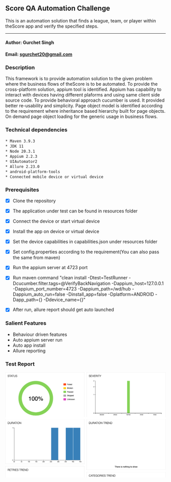 ## Score QA Automation Challenge
This is an automation solution that finds a league, team, or player within theScore app and verify the specified steps.

------------------------------------------------------

#### Author: Gurchet Singh
#### Email: sgurchet20@gmail.com

### Description
This framework is to provide automation solution to the given problem where the business flows of theScore is to be automated. To provide the cross-platform solution, appium tool is identified. Appium has capability to interact with devices having different plaforms and using same client side source code. To provide behavioral approach cucumber is used. It provided better re-usability and simplicity. Page object model is identified according to the requirement where inheritance based hierarchy built for page objects. On demand page object loading for the generic usage in business flows.  

### Technical dependencies
    * Maven 3.9.3
    * JDK 11
    * Node 20.3.1
    * Appium 2.2.3
    * UIAutomator2
    * Allure 2.23.0
    * android-platform-tools
    * Connected mobile device or virtual device


### Prerequisites
- [x] Clone the repository
- [x] The application under test can be found in resources folder
- [x] Connect the device or start virtual device
- [x] Install the app on device or virtual device
- [x] Set the device capabilities in capabilities.json under resources folder
- [x] Set config.properties according to the requirement(You can also pass the same from maven)
- [x] Run the appium server at 4723 port
- [x] Run maven command "clean install -Dtest=TestRunner -Dcucumber.filter.tags=@VerifyBackNavigation -Dappium_host=127.0.0.1 -Dappium_port_number=4723 -Dappium_path=/wd/hub -Dappium_auto_run=false -Dinstall_app=false -Dplatform=ANDROID -Dapp_path={} -Ddevice_name={}"
- [x] After run, allure report should get auto launched



### Salient Features
* Behaviour driven features
* Auto appium server run
* Auto app install
* Allure reporting


### Test Report

![test report](src/test/resources/allure_demo_report_thumbnail.png)
